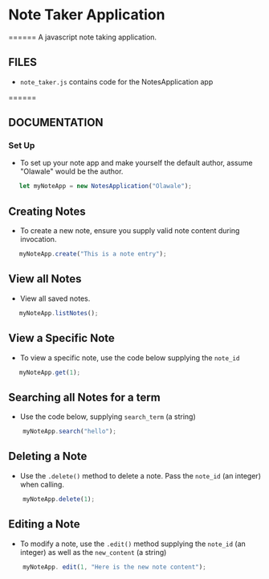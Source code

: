 # Note Taker Application

======
 A javascript note taking application.

## FILES
* `note_taker.js` contains code for the NotesApplication app


======

## DOCUMENTATION

### Set Up 
* To set up your note app and make yourself the default author, assume "Olawale" would be the author.

 ```js
	let myNoteApp = new NotesApplication("Olawale");

 ``` 


## Creating Notes
* To create a new note, ensure you supply valid note content during invocation.

 ```js
	myNoteApp.create("This is a note entry");

 ``` 

 
## View all Notes
* View all saved notes.

 ```js
	myNoteApp.listNotes();

 ``` 

## View a Specific Note
* To view a specific note, use the code below supplying the `note_id`
 ```js
	myNoteApp.get(1);

 ``` 

## Searching all Notes for a term
* Use the code below, supplying `search_term` (a string) 
```js
	myNoteApp.search("hello");

 ``` 


## Deleting a Note
* Use the `.delete()` method to delete a note. Pass the `note_id` (an integer) when calling.
```js
	myNoteApp.delete(1);

 ``` 

## Editing a Note
* To modify a note, use the `.edit()` method supplying the 	`note_id` (an integer) as well as the `new_content` (a string)
```js
	myNoteApp. edit(1, "Here is the new note content");

 ``` 

